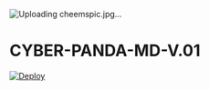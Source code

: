 ![Uploading cheemspic.jpg…]()

# CYBER-PANDA-MD-V.01




[![Deploy](https://www.herokucdn.com/deploy/button.svg)](https://heroku.com/deploy?template=https://github.com/CYBER-x-SACHIYA-SL-MD-BOT/CYBER-PANDA-MD-V.01)
